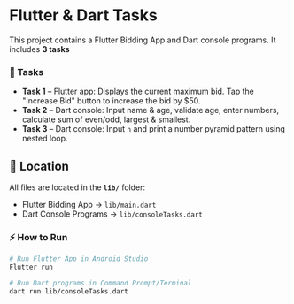 # Flutter & Dart Tasks

This project contains a Flutter Bidding App and Dart console programs.
It includes **3 tasks** 

### 📝 Tasks
- **Task 1** – Flutter app: Displays the current maximum bid. Tap the "Increase Bid" button to increase the bid by $50.
-  **Task 2** – Dart console: Input name & age, validate age, enter numbers, calculate sum of even/odd, largest & smallest.
-   **Task 3** – Dart console: Input `n` and print a number pyramid pattern using nested loop.

## 📌 Location
All files are located in the **`lib/`** folder:  

- Flutter Bidding App → `lib/main.dart`  
- Dart Console Programs → `lib/consoleTasks.dart`

### ⚡ How to Run

```bash
# Run Flutter App in Android Studio
Flutter run

# Run Dart programs in Command Prompt/Terminal
dart run lib/consoleTasks.dart
```

